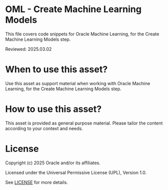 # OML - Create Machine Learning Models
 
This file covers code snippets for Oracle Machine Learning, for the Create Machine Learning Models step.

Reviewed: 2025.03.02
 

# When to use this asset?

Use this asset as support material when working with Oracle Machine Learning, for the Create Machine Learning Models step.


# How to use this asset?

This asset is provided as general purpose material. Please tailor the content according to your context and needs.


# License
 
Copyright (c) 2025 Oracle and/or its affiliates.
 
Licensed under the Universal Permissive License (UPL), Version 1.0.
 
See [LICENSE](https://github.com/oracle-devrel/technology-engineering/blob/main/LICENSE) for more details.
